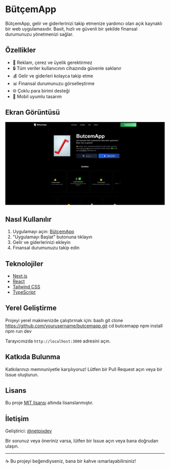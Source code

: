 # BütçemApp

BütçemApp, gelir ve giderlerinizi takip etmenize yardımcı olan açık kaynaklı bir web uygulamasıdır. Basit, hızlı ve güvenli bir şekilde finansal durumunuzu yönetmenizi sağlar.

## Özellikler

- 🍪 Reklam, çerez ve üyelik gerektirmez
- 🔒 Tüm veriler kullanıcının cihazında güvenle saklanır
- 💰 Gelir ve giderleri kolayca takip etme
- 📊 Finansal durumunuzu görselleştirme
- 🌐 Çoklu para birimi desteği
- 📱 Mobil uyumlu tasarım

## Ekran Görüntüsü

<img src="screenshots/butcemapp-screenshot.png" width="600" alt="BütçemApp Ekran Görüntüsü">

## Nasıl Kullanılır

1. Uygulamayı açın: [BütçemApp](https://butcemapp.vercel.app)
2. "Uygulamayı Başlat" butonuna tıklayın
3. Gelir ve giderlerinizi ekleyin
4. Finansal durumunuzu takip edin

## Teknolojiler

- [Next.js](https://nextjs.org/)
- [React](https://reactjs.org/)
- [Tailwind CSS](https://tailwindcss.com/)
- [TypeScript](https://www.typescriptlang.org/)

## Yerel Geliştirme

Projeyi yerel makinenizde çalıştırmak için:
bash
git clone https://github.com/yourusername/butcemapp.git
cd butcemapp
npm install
npm run dev

Tarayıcınızda `http://localhost:3000` adresini açın.

## Katkıda Bulunma

Katkılarınızı memnuniyetle karşılıyoruz! Lütfen bir Pull Request açın veya bir Issue oluşturun.

## Lisans

Bu proje [MIT lisansı](LICENSE) altında lisanslanmıştır.

## İletişim

Geliştirici: [@netpixdev](https://github.com/netpixdev)

Bir sorunuz veya öneriniz varsa, lütfen bir Issue açın veya bana doğrudan ulaşın.

---

☕ Bu projeyi beğendiyseniz, bana bir kahve ısmarlayabilirsiniz!

